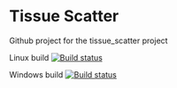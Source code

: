 # Tissue Scatter

Github project for the tissue_scatter project

Linux build
[![Build status](https://larsk2009.visualstudio.com/Tissue%20Scatter/_apis/build/status/Tissue%20Scatter-CI)](https://larsk2009.visualstudio.com/Tissue%20Scatter/_build/latest?definitionId=9)

Windows build
[![Build status](https://larsk2009.visualstudio.com/Tissue%20Scatter/_apis/build/status/Tissue%20Scatter%20Windows)](https://larsk2009.visualstudio.com/Tissue%20Scatter/_build/latest?definitionId=10)
